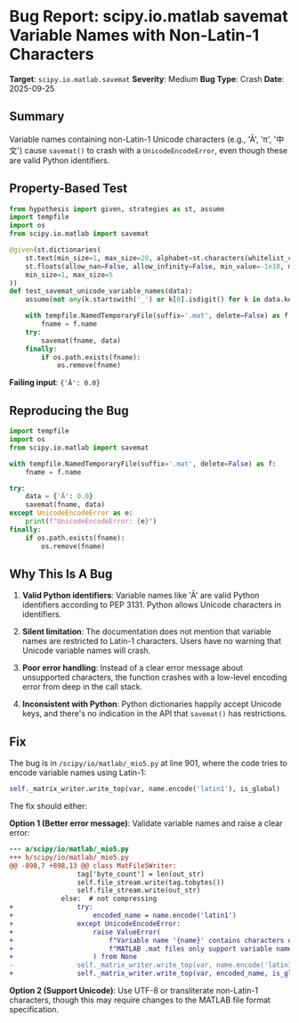# Bug Report: scipy.io.matlab savemat Variable Names with Non-Latin-1 Characters

**Target**: `scipy.io.matlab.savemat`
**Severity**: Medium
**Bug Type**: Crash
**Date**: 2025-09-25

## Summary

Variable names containing non-Latin-1 Unicode characters (e.g., 'Ā', 'π', '中文') cause `savemat()` to crash with a `UnicodeEncodeError`, even though these are valid Python identifiers.

## Property-Based Test

```python
from hypothesis import given, strategies as st, assume
import tempfile
import os
from scipy.io.matlab import savemat

@given(st.dictionaries(
    st.text(min_size=1, max_size=20, alphabet=st.characters(whitelist_categories=('L',))),
    st.floats(allow_nan=False, allow_infinity=False, min_value=-1e10, max_value=1e10),
    min_size=1, max_size=5
))
def test_savemat_unicode_variable_names(data):
    assume(not any(k.startswith('_') or k[0].isdigit() for k in data.keys()))

    with tempfile.NamedTemporaryFile(suffix='.mat', delete=False) as f:
        fname = f.name
    try:
        savemat(fname, data)
    finally:
        if os.path.exists(fname):
            os.remove(fname)
```

**Failing input**: `{'Ā': 0.0}`

## Reproducing the Bug

```python
import tempfile
import os
from scipy.io.matlab import savemat

with tempfile.NamedTemporaryFile(suffix='.mat', delete=False) as f:
    fname = f.name

try:
    data = {'Ā': 0.0}
    savemat(fname, data)
except UnicodeEncodeError as e:
    print(f"UnicodeEncodeError: {e}")
finally:
    if os.path.exists(fname):
        os.remove(fname)
```

## Why This Is A Bug

1. **Valid Python identifiers**: Variable names like 'Ā' are valid Python identifiers according to PEP 3131. Python allows Unicode characters in identifiers.

2. **Silent limitation**: The documentation does not mention that variable names are restricted to Latin-1 characters. Users have no warning that Unicode variable names will crash.

3. **Poor error handling**: Instead of a clear error message about unsupported characters, the function crashes with a low-level encoding error from deep in the call stack.

4. **Inconsistent with Python**: Python dictionaries happily accept Unicode keys, and there's no indication in the API that `savemat()` has restrictions.

## Fix

The bug is in `/scipy/io/matlab/_mio5.py` at line 901, where the code tries to encode variable names using Latin-1:

```python
self._matrix_writer.write_top(var, name.encode('latin1'), is_global)
```

The fix should either:

**Option 1 (Better error message)**: Validate variable names and raise a clear error:

```diff
--- a/scipy/io/matlab/_mio5.py
+++ b/scipy/io/matlab/_mio5.py
@@ -898,7 +898,13 @@ class MatFile5Writer:
                 tag['byte_count'] = len(out_str)
                 self.file_stream.write(tag.tobytes())
                 self.file_stream.write(out_str)
             else:  # not compressing
+                try:
+                    encoded_name = name.encode('latin1')
+                except UnicodeEncodeError:
+                    raise ValueError(
+                        f"Variable name '{name}' contains characters outside Latin-1 encoding. "
+                        f"MATLAB .mat files only support variable names with Latin-1 characters."
+                    ) from None
-                self._matrix_writer.write_top(var, name.encode('latin1'), is_global)
+                self._matrix_writer.write_top(var, encoded_name, is_global)
```

**Option 2 (Support Unicode)**: Use UTF-8 or transliterate non-Latin-1 characters, though this may require changes to the MATLAB file format specification.